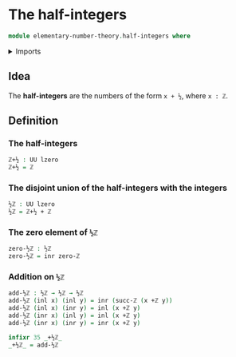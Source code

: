 # The half-integers

```agda
module elementary-number-theory.half-integers where
```

<details><summary>Imports</summary>

```agda
open import elementary-number-theory.addition-integers
open import elementary-number-theory.integers

open import foundation.coproduct-types
open import foundation.universe-levels
```

</details>

## Idea

The **half-integers** are the numbers of the form `x + ½`, where `x : ℤ`.

## Definition

### The half-integers

```agda
ℤ+½ : UU lzero
ℤ+½ = ℤ
```

### The disjoint union of the half-integers with the integers

```agda
½ℤ : UU lzero
½ℤ = ℤ+½ + ℤ
```

### The zero element of `½ℤ`

```agda
zero-½ℤ : ½ℤ
zero-½ℤ = inr zero-ℤ
```

### Addition on `½ℤ`

```agda
add-½ℤ : ½ℤ → ½ℤ → ½ℤ
add-½ℤ (inl x) (inl y) = inr (succ-ℤ (x +ℤ y))
add-½ℤ (inl x) (inr y) = inl (x +ℤ y)
add-½ℤ (inr x) (inl y) = inl (x +ℤ y)
add-½ℤ (inr x) (inr y) = inr (x +ℤ y)

infixr 35 _+½ℤ_
_+½ℤ_ = add-½ℤ
```

